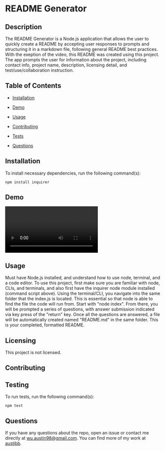 # README Generator
  

  ## Description
  
  The README Generator is a Node.js application that allows the user to quickly create a README by accepting user responses to prompts and structuring it in a markdown file, following general README best practices. With the exeption of the video, this README was created using this project. The app prompts the user for information about the project, including contact info, project name, description, licensing detail, and test/use/collaboration instruction.
  
  ## Table of Contents 
  
  * [Installation](#installation)

  * [Demo](#demo)

  * [Usage](#usage)

  

  * [Contributing](#contributing)
  
  * [Tests](#tests)
  
  * [Questions](#questions)


  
  ## Installation
  
  To install necessary dependencies, run the following command(s):
  
  ```
  npm install inquirer
  ```
  
  ## Demo

  ![video](video.mov)

  ## Usage
  
  Must have Node.js installed, and understand how to use node, terminal, and a code editor. To use this project, first make sure you are familiar with node, CLIs, and terminals, and also first have the inquirer node module installed (command script above). Using the terminal/CLI, you navigate into the same folder that the index.js is located. This is essential so that node is able to find the file the code will run from. Start with "node index". From there, you will be prompted a series of questions, with answer submission indicated via key press of the "return" key. Once all the questions are answered, a file will be automatically created named "README.md" in the same folder. This is your completed, formatted README.

  ## Licensing
  
  This project is not licensed.
    
  ## Contributing
  
  
  
  ## Testing
  
  To run tests, run the following command(s):
  
  ```
  npm test
  ```
  
  ## Questions
  
  If you have any questions about the repo, open an issue or contact me directly at wu.austin98@gmail.com. You can find more of my work at [austibb](https://github.com/austibb/).
  
